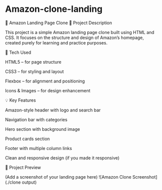 # Amazon-clone-landing
🛒 Amazon Landing Page Clone
📌 Project Description

This project is a simple Amazon landing page clone built using HTML and CSS.
It focuses on the structure and design of Amazon’s homepage, created purely for learning and practice purposes.

🚀 Tech Used

HTML5 – for page structure

CSS3 – for styling and layout

Flexbox – for alignment and positioning

Icons & Images – for design enhancement

💡 Key Features

Amazon-style header with logo and search bar

Navigation bar with categories

Hero section with background image

Product cards section

Footer with multiple column links

Clean and responsive design (if you made it responsive)

📸 Project Preview

(Add a screenshot of your landing page here)
![Amazon Clone Screenshot](./clone output)
